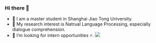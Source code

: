 ### Hi there 👋
- 🔭 I am a master student in Shanghai Jiao Tong University.
- 🌱 My research interest is Natrual Language Processing, especially dialogue comprehension.
- 👯 I’m looking for intern opportunities ⚡.
![](https://github-readme-stats.vercel.app/api?username=EricLee8)
